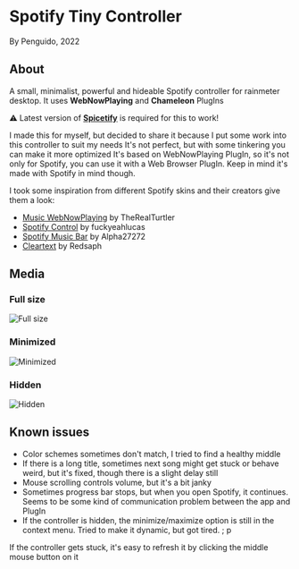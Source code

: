 # Spotify Tiny Controller
By Penguido, 2022

## About
A small, minimalist, powerful and hideable Spotify controller for rainmeter desktop. It uses **WebNowPlaying** and **Chameleon** PlugIns

⚠️ Latest version of [**Spicetify**](https://github.com/khanhas/spicetify-cli) is required for this to work!

I made this for myself, but decided to share it because I put some work into this controller to suit my needs
It's not perfect, but with some tinkering you can make it more optimized
It's based on WebNowPlaying PlugIn, so it's not only for Spotify, you can use it with a Web Browser PlugIn. Keep in mind it's made with Spotify in mind though.

I took some inspiration from different Spotify skins and their creators give them a look:
- [Music WebNowPlaying](https://www.deviantart.com/therealturtler/art/Music-WebNowPlaying-Skin-for-Spotify-YouTube-etc-770968009) by TheRealTurtler
- [Spotify Control](https://www.deviantart.com/fuckyeahlucas/art/Spotify-Control-WORKING-Rainmeter-Skin-v4-3-594025385) by fuckyeahlucas
- [Spotify Music Bar](https://www.deviantart.com/alpha27272/art/Rainmeter-Spotify-Music-Bar-882715768) by Alpha27272
- [Cleartext](https://www.deviantart.com/redsaph/art/Cleartext-for-Rainmeter-519796161) by Redsaph

## Media
### Full size
![Full size](https://i.ibb.co/pdp8cqz/fullsize.png)

### Minimized
![Minimized](https://i.ibb.co/nRFBN2x/minimized.png)

### Hidden
![Hidden](https://i.ibb.co/dDSkHj6/hidden.png)

## Known issues
- Color schemes sometimes don't match, I tried to find a healthy middle
- If there is a long title, sometimes next song might get stuck or behave weird, but it's fixed, though there is a slight delay still
- Mouse scrolling controls volume, but it's a bit janky
- Sometimes progress bar stops, but when you open Spotify, it continues. Seems to be some kind of communication problem between the app and PlugIn
- If the controller is hidden, the minimize/maximize option is still in the context menu. Tried to make it dynamic, but got tired. ; p

If the controller gets stuck, it's easy to refresh it by clicking the middle mouse button on it
